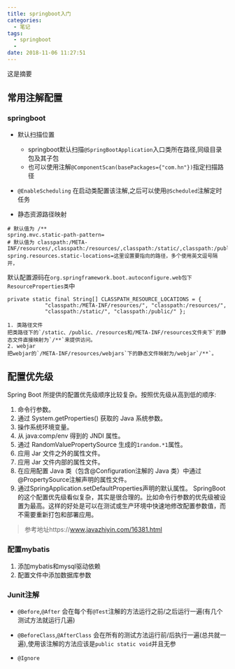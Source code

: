 ```yaml
---
title: springboot入门
categories:
  - 笔记
tags:
  - springboot 
  -
date: 2018-11-06 11:27:51
---
```

 这是摘要
 <!-- more -->



## 常用注解配置
### springboot
* 默认扫描位置
  * springboot默认扫描`@SpringBootApplication`入口类所在路径,同级目录包及其子包
  * 也可以使用注解`@ComponentScan(basePackages={"com.hn"})`指定扫描路径

* `@EnableScheduling`
在启动类配置该注解,之后可以使用`@Scheduled`注解定时任务

* 静态资源路径映射
```
# 默认值为 /**
spring.mvc.static-path-pattern=
# 默认值为 classpath:/META-INF/resources/,classpath:/resources/,classpath:/static/,classpath:/public/ 
spring.resources.static-locations=这里设置要指向的路径，多个使用英文逗号隔开，
```
默认配置源码在`org.springframework.boot.autoconfigure.web包下ResourceProperties类`中
```
private static final String[] CLASSPATH_RESOURCE_LOCATIONS = {
            "classpath:/META-INF/resources/", "classpath:/resources/",
            "classpath:/static/", "classpath:/public/" };
```
	1. 类路径文件 
	把类路径下的`/static、/public、/resources和/META-INF/resources文件夹下`的静态文件直接映射为`/**`来提供访问。 
	2. webjar 
	把webjar的`/META-INF/resources/webjars`下的静态文件映射为/webjar`/**`。 




## 配置优先级
Spring Boot 所提供的配置优先级顺序比较复杂。按照优先级从高到低的顺序:
1. 命令行参数。
2. 通过 System.getProperties() 获取的 Java 系统参数。
3. 操作系统环境变量。
4. 从 java:comp/env 得到的 JNDI 属性。
5. 通过 RandomValuePropertySource 生成的`1random.*1`属性。
6. 应用 Jar 文件之外的属性文件。
7. 应用 Jar 文件内部的属性文件。
8. 在应用配置 Java 类（包含@Configuration注解的 Java 类）中通过@PropertySource注解声明的属性文件。
9. 通过SpringApplication.setDefaultProperties声明的默认属性。
SpringBoot的这个配置优先级看似复杂，其实是很合理的。比如命令行参数的优先级被设置为最高。这样的好处是可以在测试或生产环境中快速地修改配置参数值，而不需要重新打包和部署应用。


> 参考地址https://www.javazhiyin.com/16381.html

### 配置mybatis
  1. 添加mybatis和mysql驱动依赖
  2. 配置文件中添加数据库参数


### Junit注解
* `@Before`,`@After`
会在每个有`@Test`注解的方法运行之前/之后运行一遍(有几个测试方法就运行几遍)

* `@BeforeClass`,`@AfterClass`
会在所有的测试方法运行前/后执行一遍(总共就一遍),使用该注解的方法应该是`public static void`并且无参

* `@Ignore`






